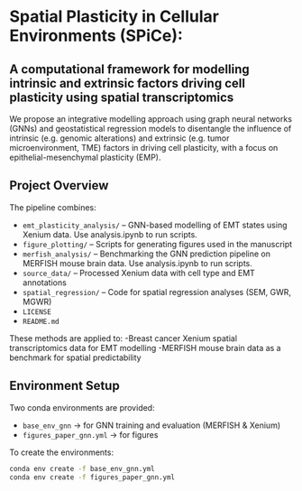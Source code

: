 # Spatial Plasticity in Cellular Environments (SPiCe):

## A computational framework for modelling intrinsic and extrinsic factors driving cell plasticity using spatial transcriptomics

We propose an integrative modelling approach using graph neural networks (GNNs) and geostatistical regression models to disentangle the influence of intrinsic (e.g. genomic alterations) and extrinsic (e.g. tumor microenvironment, TME) factors in driving cell plasticity, with a focus on epithelial-mesenchymal plasticity (EMP).

## Project Overview
The pipeline combines:
- `emt_plasticity_analysis/` – GNN-based modelling of EMT states using Xenium data. Use analysis.ipynb to run scripts.  
- `figure_plotting/` – Scripts for generating figures used in the manuscript  
- `merfish_analysis/` – Benchmarking the GNN prediction pipeline on MERFISH mouse brain data. Use analysis.ipynb to run scripts.  
- `source_data/` – Processed Xenium data with cell type and EMT annotations  
- `spatial_regression/` – Code for spatial regression analyses (SEM, GWR, MGWR)  
- `LICENSE`  
- `README.md`  

These methods are applied to:
-Breast cancer Xenium spatial transcriptomics data for EMT modelling
-MERFISH mouse brain data as a benchmark for spatial predictability

## Environment Setup

Two conda environments are provided:

- `base_env_gnn` → for GNN training and evaluation (MERFISH & Xenium)
- `figures_paper_gnn.yml` → for  figures

To create the environments:

```bash
conda env create -f base_env_gnn.yml
conda env create -f figures_paper_gnn.yml


